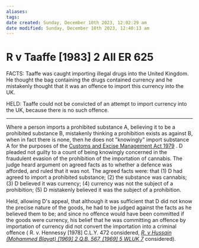 ```yaml
---
aliases: 
tags: 
date created: Sunday, December 10th 2023, 12:02:29 am
date modified: Sunday, December 10th 2023, 12:40:13 am
---
```


# R v Taaffe [1983] 2 All ER 625

FACTS: Taaffe was caught importing illegal drugs into the United Kingdom. He thought the bag containing the drugs contained currency and he mistakenly thought that it was an offence to import this currency into the UK.

HELD: Taaffe could not be convicted of an attempt to import currency into the UK, because there is no such offence.

---

Where a person imports a prohibited substance A, believing it to be a prohibited substance B, mistakenly thinking a prohibition exists as against B, when in fact there is none, then he does not "knowingly" import substance A for the purposes of the [Customs and Excise Management Act 1979](https://uk.westlaw.com/Document/I6038BB90E42311DAA7CF8F68F6EE57AB/View/FullText.html?originationContext=document&transitionType=DocumentItem&ppcid=38e434d6bfbe46db846a934b240ebe81&contextData=(sc.Default)) . D pleaded not guilty to a count of being knowingly concerned in the fraudulent evasion of the prohibition of the importation of cannabis. The judge heard argument on agreed facts as to whether a defence was afforded, and ruled that it was not. The agreed facts were: that (1) D had agreed to import a prohibited substance; (2) the substance was cannabis; (3) D believed it was currency; (4) currency was not the subject of a prohibition; (5) D mistakenly believed it was the subject of a prohibition.

Held, allowing D's appeal, that although it was sufficient that D did not know the precise nature of the goods, he had to be judged against the facts as he believed them to be; and since no offence would have been committed if the goods were currency, his belief that he was committing an offence by importation of currency did not convert the importation into a criminal offence ( R. v. Hennessy [1978] C.L.Y. 472 considered, _[R. v Hussain (Mohammed Blayat) [1969] 2 Q.B. 567, [1969] 5 WLUK 7](https://uk.westlaw.com/Document/I4D4ABF60E42811DA8FC2A0F0355337E9/View/FullText.html?originationContext=document&transitionType=DocumentItem&ppcid=38e434d6bfbe46db846a934b240ebe81&contextData=(sc.Default))_ considered).
